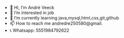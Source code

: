 - 👋 Hi, I’m André Veeck
- 👀 I’m interested in job
- 🌱 I’m currently learning java,mysql,html,css,git,github
- 📫 How to reach me andredre250580@gmail.
- 📞 Whatsapp: 5551984792622

<!---
Andreveeck1/Andreveeck1 is a ✨ special ✨ repository because its `README.md` (this file) appears on your GitHub profile.
You can click the Preview link to take a look at your changes.
--->
